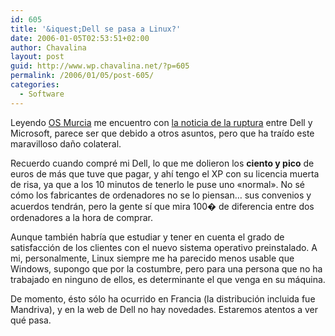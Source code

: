 ```yaml
---
id: 605
title: '&iquest;Dell se pasa a Linux?'
date: 2006-01-05T02:53:51+02:00
author: Chavalina
layout: post
guid: http://www.wp.chavalina.net/?p=605
permalink: /2006/01/05/post-605/
categories:
  - Software
---
```

Leyendo <a href="http://osmurcia.org/osmurcia/index.php?title=dell_se_pasa_a_linux&more=1&c=1&tb=1&pb=1" target="_blank">OS Murcia</a> me encuentro con <a href="http://somoslibres.org/modules.php?name=News&file=article&sid=831" target="_blank">la noticia de la ruptura</a> entre Dell y Microsoft, parece ser que debido a otros asuntos, pero que ha traído este maravilloso daño colateral.

Recuerdo cuando compré mi Dell, lo que me dolieron los **ciento y pico** de euros de más que tuve que pagar, y ahí tengo el XP con su licencia muerta de risa, ya que a los 10 minutos de tenerlo le puse uno «normal». No sé cómo los fabricantes de ordenadores no se lo piensan… sus convenios y acuerdos tendrán, pero la gente sí que mira 100� de diferencia entre dos ordenadores a la hora de comprar.

Aunque también habría que estudiar y tener en cuenta el grado de satisfacción de los clientes con el nuevo sistema operativo preinstalado. A mi, personalmente, Linux siempre me ha parecido menos usable que Windows, supongo que por la costumbre, pero para una persona que no ha trabajado en ninguno de ellos, es determinante el que venga en su máquina.

De momento, ésto sólo ha ocurrido en Francia (la distribución incluida fue Mandriva), y en la web de Dell no hay novedades. Estaremos atentos a ver qué pasa.